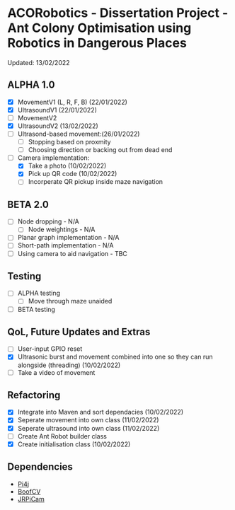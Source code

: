 # ACORobotics - Dissertation Project - Ant Colony Optimisation using Robotics in Dangerous Places
Updated: 13/02/2022

## ALPHA 1.0
- [x] MovementV1 (L, R, F, B) (22/01/2022)
- [x] UltrasoundV1 (22/01/2022)
- [ ] MovementV2
- [x] UltrasoundV2 (13/02/2022)
- [ ] Ultrasond-based movement:(26/01/2022)
  - [ ] Stopping based on proxmity
  - [ ] Choosing direction or backing out from dead end 
- [ ] Camera implementation:
	- [x] Take a photo (10/02/2022)
	- [x] Pick up QR code (10/02/2022)
	- [ ] Incorperate QR pickup inside maze navigation

## BETA 2.0
- [ ] Node dropping - N/A
	- [ ] Node weightings - N/A
- [ ] Planar graph implementation - N/A
- [ ] Short-path implementation - N/A
- [ ] Using camera to aid navigation - TBC

## Testing
- [ ] ALPHA testing
	- [ ] Move through maze unaided 
- [ ] BETA testing

## QoL, Future Updates and Extras
- [ ] User-input GPIO reset
- [x] Ultrasonic burst and movement combined into one so they can run alongside (threading) (10/02/2022)
- [ ] Take a video of movement

## Refactoring
- [x] Integrate into Maven and sort dependacies (10/02/2022)
- [x] Seperate movement into own class (11/02/2022)
- [x] Seperate ultrasound into own class (11/02/2022)
- [ ] Create Ant Robot builder class
- [x] Create initialisation class (10/02/2022)

## Dependencies
- [Pi4j](https://pi4j.com/1.2/download.html)
- [BoofCV](https://github.com/lessthanoptimal/BoofCV)
- [JRPiCam](https://github.com/Hopding/JRPiCam)
